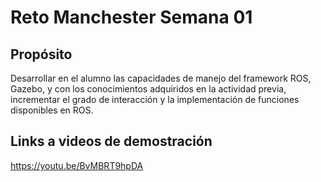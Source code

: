 # Reto Manchester Semana 01

## Propósito
Desarrollar en el alumno las capacidades de manejo del framework ROS, Gazebo, y con los conocimientos adquiridos en la actividad previa, incrementar el grado de interacción y la implementación de funciones disponibles en ROS.

## Links a videos de demostración

https://youtu.be/BvMBRT9hpDA
